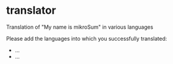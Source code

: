 # translator
Translation of "My name is mikroSum" in various languages

Please add the languages into which you successfully translated:
- ...
- ...
